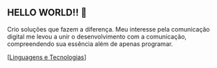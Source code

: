 ## HELLO WORLD!! 👋

Crio soluções que fazem a diferença. Meu interesse pela comunicação digital me levou a unir o desenvolvimento com a comunicação, compreendendo sua essência além de apenas programar.

[[Linguagens e Tecnologias](https://i.postimg.cc/3wcxjS7g/icons8-html-48.png)]


